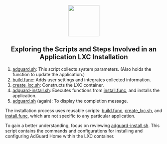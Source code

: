 <div align="center">
<img src="https://raw.githubusercontent.com/adelerhof/proxmox/main/misc/images/logo.png" height="100px" />
</div>
<h2><div align="center">Exploring the Scripts and Steps Involved in an Application LXC Installation</div></h2>

1) [adguard.sh](https://github.com/adelerhof/proxmox/blob/main/ct/adguard.sh): This script collects system parameters. (Also holds the function to update the application.)
2) [build.func](https://github.com/adelerhof/proxmox/blob/main/misc/build.func): Adds user settings and integrates collected information.
3) [create_lxc.sh](https://github.com/adelerhof/proxmox/blob/main/ct/create_lxc.sh): Constructs the LXC container.
4) [adguard-install.sh](https://github.com/adelerhof/proxmox/blob/main/install/adguard-install.sh): Executes functions from [install.func](https://github.com/adelerhof/proxmox/blob/main/misc/install.func), and installs the application.
5) [adguard.sh](https://github.com/adelerhof/proxmox/blob/main/ct/adguard.sh) (again): To display the completion message.

The installation process uses reusable scripts: [build.func](https://github.com/adelerhof/proxmox/blob/main/misc/build.func), [create_lxc.sh](https://github.com/adelerhof/proxmox/blob/main/ct/create_lxc.sh), and [install.func](https://github.com/adelerhof/proxmox/blob/main/misc/install.func), which are not specific to any particular application.

To gain a better understanding, focus on reviewing [adguard-install.sh](https://github.com/adelerhof/proxmox/blob/main/install/adguard-install.sh). This script contains the commands and configurations for installing and configuring AdGuard Home within the LXC container.
